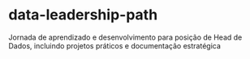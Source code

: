 # data-leadership-path
Jornada de aprendizado e desenvolvimento para posição de Head de Dados, incluindo projetos práticos e documentação estratégica
